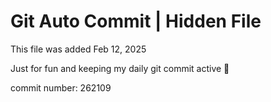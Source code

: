# Git Auto Commit | Hidden File

This file was added Feb 12, 2025

Just for fun and keeping my daily git commit active 🤪

commit number: 262109
